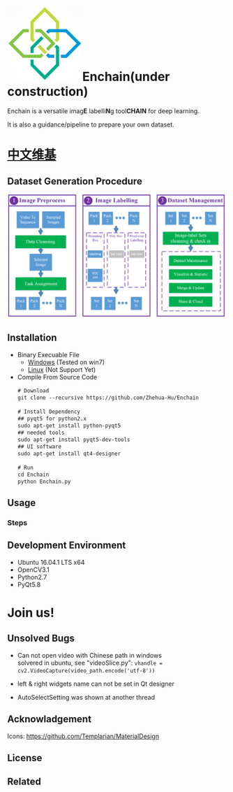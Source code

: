 # [![](./icons/EnchainLogoLittle.png)](https://github.com/Zhehua-Hu/Enchain)Enchain(under construction)

Enchain is a versatile imag**E** labelli**N**g tool**CHAIN** for deep learning.

It is also a guidance/pipeline to prepare your own dataset.


# [中文维基](https://github.com/Zhehua-Hu/Enchain/wiki/README_Chineses)

## Dataset Generation Procedure


![](./doc/docPictures/DatasetGenerationProcedure.png)
## Installation

* Binary Execuable File
    - [Windows]() (Tested on win7)
    - [Linux]() (Not Support Yet)
* Compile From Source Code
    ```
    # Download
    git clone --recursive https://github.com/Zhehua-Hu/Enchain
    
    # Install Dependency
    ## pyqt5 for python2.x
    sudo apt-get install python-pyqt5
    ## needed tools
    sudo apt-get install pyqt5-dev-tools
    ## UI software
    sudo apt-get install qt4-designer
    
    # Run
    cd Enchain
    python Enchain.py
    ```


## Usage

### Steps


## Development Environment
* Ubuntu 16.04.1 LTS x64
* OpenCV3.1
* Python2.7
* PyQt5.8


# Join us!

## Unsolved Bugs

* Can not open video with Chinese path in windows  
solvered in ubuntu, see "videoSlice.py": `vhandle = cv2.VideoCapture(video_path.encode('utf-8'))`

* left & right widgets name can not be set in Qt designer

* AutoSelectSetting was shown at another thread

## Acknowladgement

Icons: <https://github.com/Templarian/MaterialDesign>

## License

## Related








